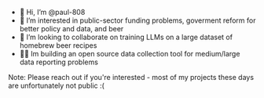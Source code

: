 - 👋 Hi, I’m @paul-808
- 👀 I’m interested in public-sector funding problems, goverment reform for better policy and data, and beer
- 💞️ I’m looking to collaborate on training LLMs on a large dataset of homebrew beer recipes
- 🐱‍💻 Im building an open source data collection tool for medium/large data reporting problems


Note: Please reach out if you're interested - most of my projects these days are unfortunately not public :(
<!---
paul-808/paul-808 is a ✨ special ✨ repository because its `README.md` (this file) appears on your GitHub profile.
You can click the Preview link to take a look at your changes.
--->
